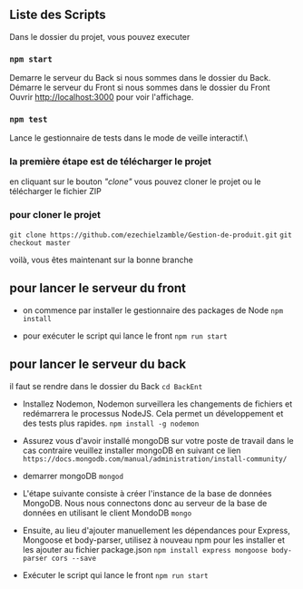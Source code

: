 
## Liste des Scripts
Dans le dossier du projet, vous pouvez executer

### `npm start`

Demarre le serveur du Back si nous sommes dans le dossier du Back.\
Démarre le serveur du Front si nous sommes dans le dossier du Front
Ouvrir [http://localhost:3000](http://localhost:3000) pour voir l'affichage.


### `npm test`

Lance le gestionnaire de tests dans le mode de veille interactif.\

### la première étape est de télécharger le projet

en cliquant sur le bouton *"clone"* vous pouvez cloner le projet ou le télécharger le fichier ZIP

### pour cloner le projet

`git clone https://github.com/ezechielzamble/Gestion-de-produit.git`
`git checkout master`

voilà, vous êtes maintenant sur la bonne branche

## pour lancer le serveur du front

- on commence par installer le gestionnaire des packages de Node
`npm install`

-  pour exécuter le script qui lance le front
 `npm run start`

## pour lancer le serveur du back

il faut se rendre dans le dossier du Back
`cd BackEnt`

- Installez Nodemon, Nodemon surveillera les changements de fichiers et redémarrera le processus NodeJS. Cela permet un développement et des tests plus rapides.
`npm install -g nodemon`

- Assurez vous d'avoir installé mongoDB sur votre poste de travail
dans le cas contraire veuillez installer mongoDB en suivant ce lien
` https://docs.mongodb.com/manual/administration/install-community/ `

- demarrer mongoDB
`mongod`

- L'étape suivante consiste à créer l'instance de la base de données MongoDB. Nous nous connectons donc au serveur de la base de données en utilisant le client MondoDB
`mongo`

- Ensuite, au lieu d'ajouter manuellement les dépendances pour Express, Mongoose et body-parser, utilisez à nouveau npm pour les installer et les ajouter au fichier package.json 
`npm install express mongoose body-parser cors --save`

-  Exécuter le script qui lance le front
 `npm run start`
 
 
